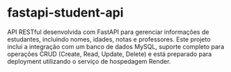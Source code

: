 # fastapi-student-api
API RESTful desenvolvida com FastAPI para gerenciar informações de estudantes, incluindo nomes, idades, notas e professores. Este projeto inclui a integração com um banco de dados MySQL, suporte completo para operações CRUD (Create, Read, Update, Delete) e está preparado para deployment utilizando o serviço de hospedagem Render.
